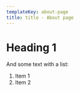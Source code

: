 ```yaml
---
templateKey: about-page
title: title - About page
---
```

# Heading 1

And some text with a list:

1. Item 1
2. Item 2
